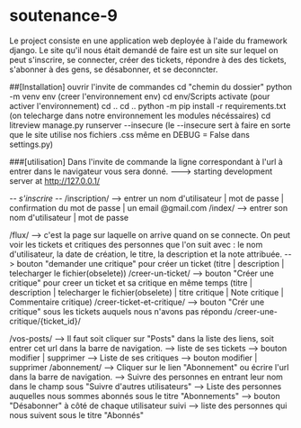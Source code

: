 # soutenance-9

Le project consiste en une application web deployée à l'aide du framework django. Le site qu'il nous était demandé de faire est un site sur lequel on peut s'inscrire, se connecter, créer des tickets, répondre à des des tickets, s'abonner à des gens, se désabonner, et se deconncter.

##[Installation]
ouvrir l'invite de commandes
cd "chemin du dossier"
python -m venv env (creer l'environnement env)
cd env/Scripts
activate (pour activer l'environnement)
cd ..
cd ..
python -m pip install -r requirements.txt (on telecharge dans notre environnement les modules nécéssaires)
cd  litreview
manage.py runserver --insecure (le --insecure sert à faire en sorte que le site utilise nos fichiers .css même en DEBUG = False dans settings.py)

###[utilisation]
Dans l'invite de commande la ligne correspondant à l'url à entrer dans le navigateur vous sera donné. 
---> starting development server at http://127.0.0.1/

*-- s'inscrire --*
/inscription/   --> entrer un nom d'utilisateur | mot de passe | confirmation du mot de passe | un email @gmail.com 
/index/         --> entrer son nom d'utilisateur | mot de passe

/flux/          --> c'est la page sur laquelle on arrive quand on se connecte. On peut voir les tickets et critiques des personnes que l'on suit avec : le nom d'utilisateur, la                     date de création, le titre, la description et la note attribuée. 
                    --> bouton "demander une critique" pour créer un ticket (titre | description | telecharger le fichier(obselete)) /creer-un-ticket/
                    --> bouton "Créer une critique" pour creer un ticket et sa critique en même temps (titre | description | telecharger le fichier(obselete) | titre critique |
                        Note critique | Commentaire critique)  /creer-ticket-et-critique/
                --> bouton "Crér une critique" sous les tickets auquels nous n'avons pas répondu /creer-une-critique/{ticket_id}/
                
/vos-posts/     --> Il faut soit cliquer sur "Posts" dans la liste des liens, soit entrer cet url dans la barre de navigation. 
                    --> liste de ses tickets
                       --> bouton modifier | supprimer
                    --> Liste de ses critiques 
                       --> bouton modifier | supprimer
/abonnement/    --> Cliquer sur le lien "Abonnement" ou écrire l'url dans la barre de navigation.
                   --> Suivre des personnes en entrant leur nom dans le champ sous "Suivre d'autres utilisateurs"
                   --> Liste des personnes auquelles nous sommes abonnés sous le titre "Abonnements"
                      --> bouton "Désabonner" à côté de chaque utilisateur suivi
                   --> liste des personnes qui nous suivent sous le titre "Abonnés"
